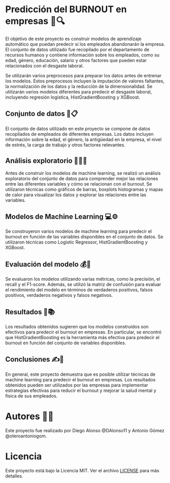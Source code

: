 # Predicción del BURNOUT en empresas 📰🔍
El objetivo de este proyecto es construir modelos de aprendizaje automático que puedan predecir si los empleados abandonarán la empresa. El conjunto de datos utilizado fue recopilado por el departamento de recursos humanos y contiene información sobre los empleados, como su edad, género, educación, salario y otros factores que pueden estar relacionados con el desgaste laboral.

Se utilizarán varios preprocesos para preparar los datos antes de entrenar los modelos. Estos preprocesos incluyen la imputación de valores faltantes, la normalización de los datos y la reducción de la dimensionalidad. Se utilizarán varios modelos diferentes para predecir el desgaste laboral, incluyendo regresión logística, HistGradientBoosting y XGBoost.

## Conjunto de datos 🧷📋
El conjunto de datos utilizado en este proyecto se compone de datos recopilados de empleados de diferentes empresas. Los datos incluyen información sobre la edad, el género, la antigüedad en la empresa, el nivel de estrés, la carga de trabajo y otros factores relevantes.

## Análisis exploratorio 🚀👨‍💻
Antes de construir los modelos de machine learning, se realizó un análisis exploratorio del conjunto de datos para comprender mejor las relaciones entre las diferentes variables y cómo se relacionan con el burnout. Se utilizaron técnicas como gráficos de barras, boxplots histogramas y mapas de calor para visualizar los datos y explorar las relaciones entre las variables.

## Modelos de Machine Learning 💻⚙
Se construyeron varios modelos de machine learning para predecir el burnout en función de las variables disponibles en el conjunto de datos. Se utilizaron técnicas como Logistic Regressor, HistGradientBoosting y XGBoost.

## Evaluación del modelo 💰📇
Se evaluaron los modelos utilizando varias métricas, como la precisión, el recall y el F1-score. Además, se utilizó la matriz de confusión para evaluar el rendimiento del modelo en términos de verdaderos positivos, falsos positivos, verdaderos negativos y falsos negativos.

## Resultados 📐📚
Los resultados obtenidos sugieren que los modelos construidos son efectivos para predecir el burnout en empresas. En particular, se encontró que HistGradientBoosting es la herramienta más efectiva para predecir el burnout en función del conjunto de variables disponibles.

## Conclusiones ✍📖
En general, este proyecto demuestra que es posible utilizar técnicas de machine learning para predecir el burnout en empresas. Los resultados obtenidos pueden ser utilizados por las empresas para implementar estrategias efectivas para reducir el burnout y mejorar la salud mental y física de sus empleados.

# Autores 🧑‍💼
Este proyecto fue realizado por Diego Alonso @DAlonso11 y Antonio Gómez @oteroantoniogom.

# Licencia
Este proyecto está bajo la Licencia MIT. Ver el archivo [LICENSE](LICENSE) para más detalles.

